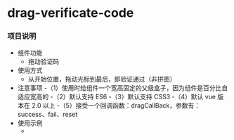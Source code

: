 # drag-verificate-code

### 项目说明
- 组件功能
    - 拖动验证码
- 使用方式
	- 从开始位置，拖动光标到最后，即验证通过（非拼图）
- 注意事项
    -（1）使用时给组件一个宽高固定的父级盒子，因为组件是百分比自适应宽高的
    -（2）默认支持 ES6 
    -（3）默认支持 CSS3 
    -（4）默认 vue 版本在 2.0 以上
    -（5）接受一个回调函数：dragCallBack，参数有：success、fail、reset
- 使用示例
    - <div class="codeWin" style="width:300px;height:40px;">
        <drag-verificate-code v-on:dragCallBack="cb"></drag-verificate-code>
      </div>
